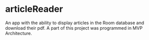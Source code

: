 # articleReader
An app with the ability to display articles in the Room database and download their pdf. A part of this project was programmed in MVP Architecture.

